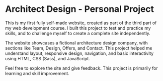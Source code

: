 # Architect Design - Personal Project

This is my first fully self-made website, created as part of the third part of my web development course. I built this project to test and practice my skills, and to challenge myself to create a complete site independently.  

The website showcases a fictional architecture design company, with sections like Team, Design, Offers, and Contact. This project helped me understand layout, responsive design, navigation, and basic interactivity using HTML, CSS (Sass), and JavaScript.  

Feel free to explore the site and give feedback. This project is primarily for learning and skill improvement.
